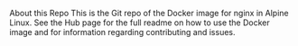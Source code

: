 About this Repo
This is the Git repo of the Docker image for nginx in Alpine Linux. See the Hub page for the full readme on how to use the Docker image and for information regarding contributing and issues.
